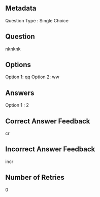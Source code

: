 ## Metadata
Question Type : Single Choice

## Question
nknknk

## Options
Option 1: qq
Option 2: ww

## Answers
Option 1 : 2

## Correct Answer Feedback
cr

## Incorrect Answer Feedback
incr

## Number of Retries
0

